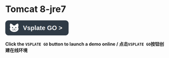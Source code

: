 # Tomcat 8-jre7

<a href="https://www.vsplate.com/?docker-compose=https://github.com/vsplate/dcenvs/tomcat/8-jre7"><img alt="VSPLATE GO" src="https://raw.githubusercontent.com/vsplate/images/master/vsgo_btn.png" width="200px"></a>

**Click the `VSPLATE GO` button to launch a demo online / 点击`VSPLATE GO`按钮创建在线环境**